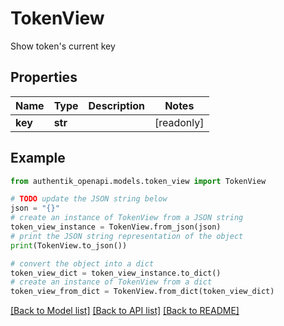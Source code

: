 # TokenView

Show token's current key

## Properties

Name | Type | Description | Notes
------------ | ------------- | ------------- | -------------
**key** | **str** |  | [readonly] 

## Example

```python
from authentik_openapi.models.token_view import TokenView

# TODO update the JSON string below
json = "{}"
# create an instance of TokenView from a JSON string
token_view_instance = TokenView.from_json(json)
# print the JSON string representation of the object
print(TokenView.to_json())

# convert the object into a dict
token_view_dict = token_view_instance.to_dict()
# create an instance of TokenView from a dict
token_view_from_dict = TokenView.from_dict(token_view_dict)
```
[[Back to Model list]](../README.md#documentation-for-models) [[Back to API list]](../README.md#documentation-for-api-endpoints) [[Back to README]](../README.md)


